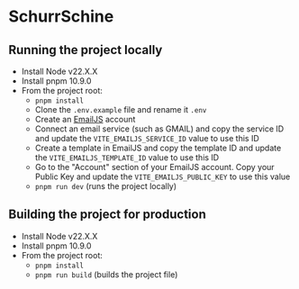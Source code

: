 # SchurrSchine

## Running the project locally

- Install Node v22.X.X
- Install pnpm 10.9.0
- From the project root:
  - `pnpm install`
  - Clone the `.env.example` file and rename it `.env`
  - Create an [EmailJS](https://www.emailjs.com/docs/tutorial/overview/) account
  - Connect an email service (such as GMAIL) and copy the service ID and update the `VITE_EMAILJS_SERVICE_ID` value to use this ID
  - Create a template in EmailJS and copy the template ID and update the `VITE_EMAILJS_TEMPLATE_ID` value to use this ID
  - Go to the "Account" section of your EmailJS account. Copy your Public Key and update the `VITE_EMAILJS_PUBLIC_KEY` to use this value
  - `pnpm run dev` (runs the project locally)

## Building the project for production

- Install Node v22.X.X
- Install pnpm 10.9.0
- From the project root:
  - `pnpm install`
  - `pnpm run build` (builds the project file)
